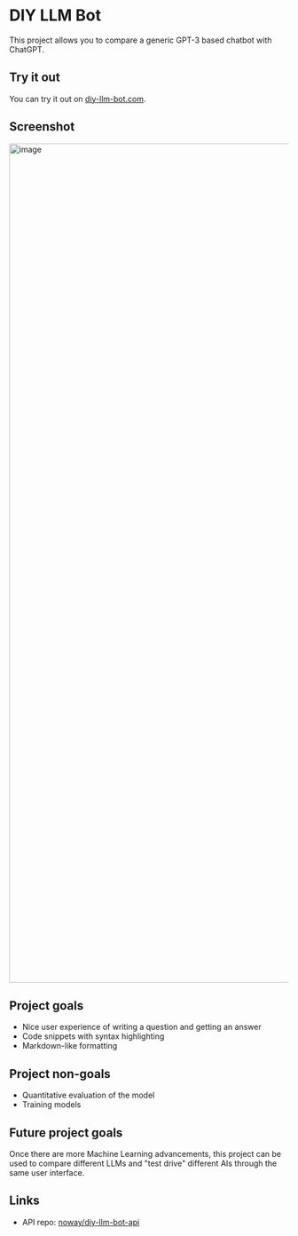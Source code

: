 # DIY LLM Bot

This project allows you to compare a generic GPT-3 based chatbot with ChatGPT.

## Try it out
You can try it out on [diy-llm-bot.com](https://diy-llm-bot.com/).

## Screenshot
<img width="1512" alt="image" src="https://user-images.githubusercontent.com/2031472/205493461-0fa628c8-8877-4a09-a269-8f08f9bf91b5.png">

## Project goals

- Nice user experience of writing a question and getting an answer
- Code snippets with syntax highlighting
- Markdown-like formatting

## Project non-goals

- Quantitative evaluation of the model
- Training models

## Future project goals

Once there are more Machine Learning advancements, this project can be used to compare different LLMs and "test drive" different AIs through the same user interface.

## Links

- API repo: [noway/diy-llm-bot-api](https://github.com/noway/diy-llm-bot-api)
